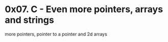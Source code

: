 # 0x07. C - Even more pointers, arrays and strings
more pointers, pointer to a pointer and 2d arrays